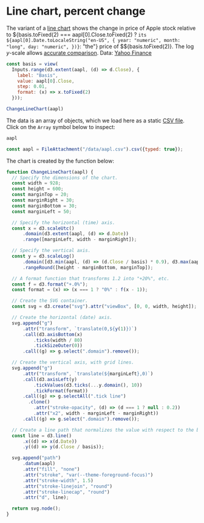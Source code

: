 # Line chart, percent change

The variant of a [line chart](./line-chart) shows the change in price of Apple stock relative to ${basis.toFixed(2) === aapl[0].Close.toFixed(2) ? `its ${aapl[0].Date.toLocaleString("en-US", {
  year: "numeric",
  month: "long",
  day: "numeric",
})}`: "the"} price of $${basis.toFixed(2)}. The log _y_-scale allows [accurate comparison](https://observablehq.com/@mbostock/methods-of-comparison-compared). Data: [Yahoo Finance](https://finance.yahoo.com/lookup)

```js
const basis = view(
  Inputs.range(d3.extent(aapl, (d) => d.Close), {
    label: "Basis",
    value: aapl[0].Close,
    step: 0.01,
    format: (x) => x.toFixed(2)
  }));
```

```js echo
ChangeLineChart(aapl)
```

The data is an array of objects, which we load here as a static [CSV file](https://observablehq.com/framework/lib/csv). Click on the `Array` symbol below to inspect:

```js
aapl
```

```js echo
const aapl = FileAttachment("/data/aapl.csv").csv({typed: true});
```

The chart is created by the function below:

```js echo
function ChangeLineChart(aapl) {
  // Specify the dimensions of the chart.
  const width = 928;
  const height = 600;
  const marginTop = 20;
  const marginRight = 30;
  const marginBottom = 30;
  const marginLeft = 50;

  // Specify the horizontal (time) axis.
  const x = d3.scaleUtc()
      .domain(d3.extent(aapl, (d) => d.Date))
      .range([marginLeft, width - marginRight]);

  // Specify the vertical axis.
  const y = d3.scaleLog()
      .domain([d3.min(aapl, (d) => (d.Close / basis) * 0.9), d3.max(aapl, (d) => d.Close / basis / 0.9)])
      .rangeRound([height - marginBottom, marginTop]);

  // A format function that transforms 1.2 into "+20%", etc.
  const f = d3.format("+.0%");
  const format = (x) => (x === 1 ? "0%" : f(x - 1));

  // Create the SVG container.
  const svg = d3.create("svg").attr("viewBox", [0, 0, width, height]);

  // Create the horizontal (date) axis.
  svg.append("g")
      .attr("transform", `translate(0,${y(1)})`)
      .call(d3.axisBottom(x)
          .ticks(width / 80)
          .tickSizeOuter(0))
      .call((g) => g.select(".domain").remove());

  // Create the vertical axis, with grid lines.
  svg.append("g")
      .attr("transform", `translate(${marginLeft},0)`)
      .call(d3.axisLeft(y)
          .tickValues(d3.ticks(...y.domain(), 10))
          .tickFormat(format))
      .call((g) => g.selectAll(".tick line")
        .clone()
          .attr("stroke-opacity", (d) => (d === 1 ? null : 0.2))
          .attr("x2", width - marginLeft - marginRight))
      .call((g) => g.select(".domain").remove());

  // Create a line path that normalizes the value with respect to the base.
  const line = d3.line()
      .x((d) => x(d.Date))
      .y((d) => y(d.Close / basis));

  svg.append("path")
      .datum(aapl)
      .attr("fill", "none")
      .attr("stroke", "var(--theme-foreground-focus)")
      .attr("stroke-width", 1.5)
      .attr("stroke-linejoin", "round")
      .attr("stroke-linecap", "round")
      .attr("d", line);

  return svg.node();
}
```
